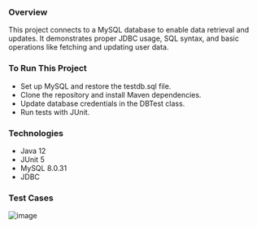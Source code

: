 ### **Overview**
This project connects to a MySQL database to enable data retrieval and updates. It demonstrates proper JDBC usage, SQL syntax, and basic operations like fetching and updating user data.

### **To Run This Project**
- Set up MySQL and restore the testdb.sql file.
- Clone the repository and install Maven dependencies.
- Update database credentials in the DBTest class.
- Run tests with JUnit.

### **Technologies**
- Java 12
- JUnit 5
- MySQL 8.0.31
- JDBC

### **Test Cases**
![image](https://github.com/user-attachments/assets/81a35dd3-b27d-4631-a76b-0c53cfe2d0b5)

